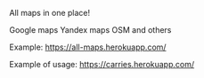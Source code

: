 All maps in one place!

Google maps
Yandex maps
OSM and others

Example:
https://all-maps.herokuapp.com/

Example of usage:
https://carries.herokuapp.com/
